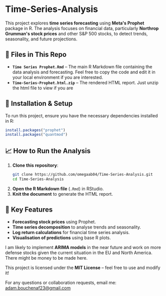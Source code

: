 # Time-Series-Analysis

This project explores **time series forecasting** using **Meta's Prophet** package in R. The analysis focuses on financial data, particularly **Northrop Grumman's stock prices** and other S&P 500 stocks, to detect trends, seasonality, and future projections.

## 📂 Files in This Repo
- **`Time Series Prophet.Rmd`** – The main R Markdown file containing the data analysis and forecasting. Feel free to copy the code and edit it in your local environment if you are interested.
- **`Time-Series-Prophet.html.zip`** – The rendered HTML report. Just unzip the html file to view if you are

## 🔧 Installation & Setup
To run this project, ensure you have the necessary dependencies installed in R:

```r
install.packages("prophet")
install.packages("quantmod")
```

## 📈 How to Run the Analysis
1. **Clone this repository**:
   ```sh
   git clone https://github.com/omegaab04/Time-Series-Analysis.git
   cd Time-Series-Analysis
   ```
2. **Open the R Markdown file** (`.Rmd`) in RStudio.
3. **Knit the document** to generate the HTML report.

## 📌 Key Features
- **Forecasting stock prices** using Prophet.
- **Time series decomposition** to analyse trends and seasonality.
- **Log return calculations** for financial time series analysis.
- **Visualisation of predictions** using base R plots.

I am likely to implement **ARIMA models** in the near future and work on more defense stocks given the current situation in the EU and North America. 
There might be money to be made here. 

This project is licensed under the **MIT License** – feel free to use and modify it!

For any questions or collaboration requests, email me: adam.bouchenaf23@gmail.com



